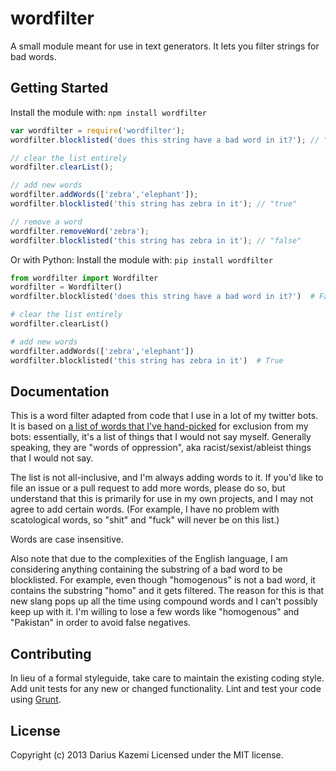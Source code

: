 # wordfilter

A small module meant for use in text generators. It lets you filter strings for bad words.

## Getting Started
Install the module with: `npm install wordfilter`

```javascript
var wordfilter = require('wordfilter');
wordfilter.blocklisted('does this string have a bad word in it?'); // "false"

// clear the list entirely
wordfilter.clearList();

// add new words
wordfilter.addWords(['zebra','elephant']);
wordfilter.blocklisted('this string has zebra in it'); // "true"

// remove a word
wordfilter.removeWord('zebra');
wordfilter.blocklisted('this string has zebra in it'); // "false"
```

Or with Python:
Install the module with: `pip install wordfilter`

```python
from wordfilter import Wordfilter
wordfilter = Wordfilter()
wordfilter.blocklisted('does this string have a bad word in it?')  # False

# clear the list entirely
wordfilter.clearList()

# add new words
wordfilter.addWords(['zebra','elephant'])
wordfilter.blocklisted('this string has zebra in it')  # True
```

## Documentation
This is a word filter adapted from code that I use in a lot of my twitter bots. It is based on [a list of words that I've hand-picked](https://github.com/dariusk/wordfilter/blob/master/lib/badwords.json) for exclusion from my bots: essentially, it's a list of things that I would not say myself. Generally speaking, they are "words of oppression", aka racist/sexist/ableist things that I would not say.

The list is not all-inclusive, and I'm always adding words to it. If you'd like to file an issue or a pull request to add more words, please do so, but understand that this is primarily for use in my own projects, and I may not agree to add certain words. (For example, I have no problem with scatological words, so "shit" and "fuck" will never be on this list.)

Words are case insensitive.

Also note that due to the complexities of the English language, I am considering anything containing the substring of a bad word to be blocklisted. For example, even though "homogenous" is not a bad word, it contains the substring "homo" and it gets filtered. The reason for this is that new slang pops up all the time using compound words and I can't possibly keep up with it. I'm willing to lose a few words like "homogenous" and "Pakistan" in order to avoid false negatives.

## Contributing
In lieu of a formal styleguide, take care to maintain the existing coding style. Add unit tests for any new or changed functionality. Lint and test your code using [Grunt](http://gruntjs.com/).

## License
Copyright (c) 2013 Darius Kazemi
Licensed under the MIT license.
